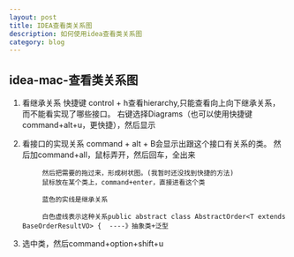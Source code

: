 ```yaml
---
layout: post
title: IDEA查看类关系图
description: 如何使用idea查看类关系图
category: blog
---
```


## idea-mac-查看类关系图
1. 看继承关系
            快捷键 control + h查看hierarchy,只能查看向上向下继承关系，而不能看实现了哪些接口。
            右键选择Diagrams（也可以使用快捷键command+alt+u，更快捷），然后显示
2. 看接口的实现关系
            command + alt + B会显示出跟这个接口有关系的类。 然后加command+all，鼠标弄开，然后回车，全出来

            然后把需要的拖过来，形成树状图。(我暂时还没找到快捷的方法)
            鼠标放在某个类上，command+enter，直接进看这个类
            
            蓝色的实线是继承关系
            
            白色虚线表示这种关系public abstract class AbstractOrder<T extends BaseOrderResultVO> {  ----》抽象类+泛型
3. 选中类，然后command+option+shift+u
       
